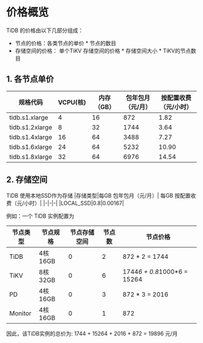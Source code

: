 # 价格概览
TiDB 的价格由以下几部分组成：
- 节点的价格：各类节点的单价 * 节点的数目
- 存储空间的价格： 单个TiKV 存储空间的价格 * 存储空间大小 * TiKV的节点数目

## 1. 各节点单价
|规格代码|VCPU(核)|内存（GB）|包年包月（元/月）|按配置收费（元/小时）|
|-|-|-|-|-|
|tidb.s1.xlarge|4|16|872|1.82|
|tidb.s1.2xlarge|8|32|1744|3.64|
|tidb.s1.4xlarge|16|64|3488|7.27|
|tidb.s1.6xlarge|24|64|5232|10.90|
|tidb.s1.8xlarge|32|64|6976|14.54|

## 2. 存储空间
TiDB 使用本地SSD作为存储
|存储类型|每GB 包年包月（元/月）| 每GB 按配置收费（元/小时）|
|-|-|-|
|LOCAL_SSD|0.8|0.00167|


例如：一个 TiDB 实例配置为

|节点类型|节点规格|节点存储空间|节点数|节点价格|
|-|-|-|-|-|
|TiDB|4核16GB|0|2| 872 * 2 = 1744|
|TiKV|8核32GB|0|6| 1744*6 + 0.8*1000*6 = 15264|
|PD|4核16GB|0|3| 872 * 3 = 2016|
|Monitor|4核16GB|0|1| 872|

因此，该TiDB实例的总价为: 1744 + 15264 + 2016 + 872 =  19896 元/月
